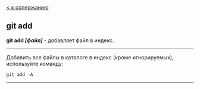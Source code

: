 [< к содержанию](../readme.md)



## git add 
**git add *[файл]*** - добавляет файл в индекс.

----
Добавить все файлы в каталоге в индекс (кроме игнорируемых), используйте команду:

`git add -A`

----
